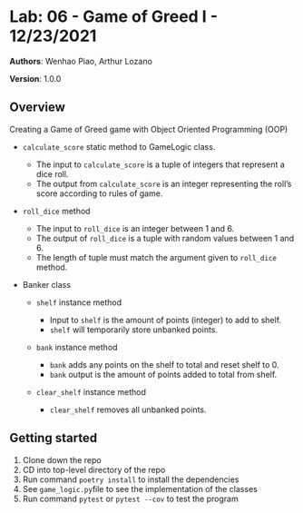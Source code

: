# Lab: 06 - Game of Greed I - 12/23/2021

**Authors**: Wenhao Piao, Arthur Lozano

**Version**: 1.0.0

## Overview

Creating a Game of Greed game with Object Oriented Programming (OOP)

- `calculate_score` static method to GameLogic class.
  - The input to `calculate_score` is a tuple of integers that represent a dice roll.
  - The output from `calculate_score` is an integer representing the roll’s score according to rules of game.

- `roll_dice` method
  - The input to `roll_dice` is an integer between 1 and 6.
  - The output of `roll_dice` is a tuple with random values between 1 and 6.
  - The length of tuple must match the argument given to `roll_dice` method.

- Banker class
  - `shelf` instance method
    - Input to `shelf` is the amount of points (integer) to add to shelf.
    - `shelf` will temporarily store unbanked points.

  - `bank` instance method
    - `bank` adds any points on the shelf to total and reset shelf to 0.
    - `bank` output is the amount of points added to total from shelf.

  - `clear_shelf` instance method
    - `clear_shelf` removes all unbanked points.

## Getting started

1. Clone down the repo
2. CD into top-level directory of the repo
3. Run command `poetry install` to install the dependencies
4. See `game_logic.py`file to see the implementation of the classes
5. Run command `pytest` or `pytest --cov` to test the program
